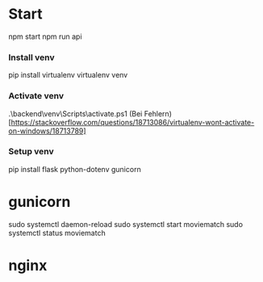# Start
npm start
npm run api

### Install venv
pip install virtualenv
virtualenv venv

### Activate venv
.\backend\venv\Scripts\activate.ps1
(Bei Fehlern)[https://stackoverflow.com/questions/18713086/virtualenv-wont-activate-on-windows/18713789]

### Setup venv
pip install flask python-dotenv gunicorn

# gunicorn
sudo systemctl daemon-reload
sudo systemctl start moviematch
sudo systemctl status moviematch

# nginx
